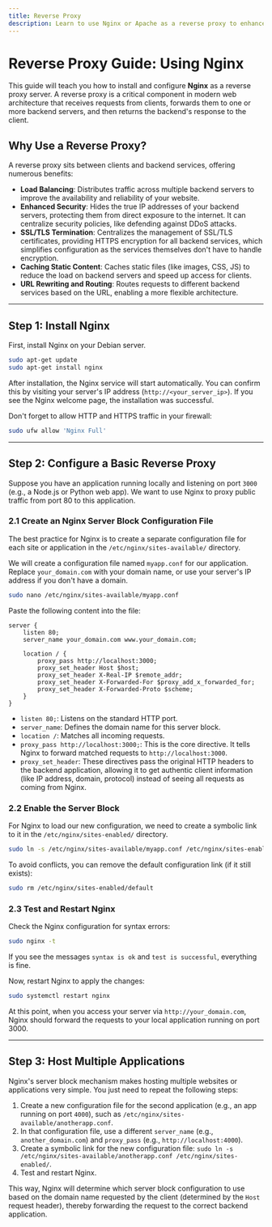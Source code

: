 ```yaml
---
title: Reverse Proxy
description: Learn to use Nginx or Apache as a reverse proxy to enhance the security, scalability, and load balancing of your applications.
---
```


# Reverse Proxy Guide: Using Nginx

This guide will teach you how to install and configure **Nginx** as a reverse proxy server. A reverse proxy is a critical component in modern web architecture that receives requests from clients, forwards them to one or more backend servers, and then returns the backend's response to the client.

## Why Use a Reverse Proxy?

A reverse proxy sits between clients and backend services, offering numerous benefits:
- **Load Balancing**: Distributes traffic across multiple backend servers to improve the availability and reliability of your website.
- **Enhanced Security**: Hides the true IP addresses of your backend servers, protecting them from direct exposure to the internet. It can centralize security policies, like defending against DDoS attacks.
- **SSL/TLS Termination**: Centralizes the management of SSL/TLS certificates, providing HTTPS encryption for all backend services, which simplifies configuration as the services themselves don't have to handle encryption.
- **Caching Static Content**: Caches static files (like images, CSS, JS) to reduce the load on backend servers and speed up access for clients.
- **URL Rewriting and Routing**: Routes requests to different backend services based on the URL, enabling a more flexible architecture.

---

## Step 1: Install Nginx

First, install Nginx on your Debian server.

```bash
sudo apt-get update
sudo apt-get install nginx
```
After installation, the Nginx service will start automatically. You can confirm this by visiting your server's IP address (`http://<your_server_ip>`). If you see the Nginx welcome page, the installation was successful.

Don't forget to allow HTTP and HTTPS traffic in your firewall:
```bash
sudo ufw allow 'Nginx Full'
```

---

## Step 2: Configure a Basic Reverse Proxy

Suppose you have an application running locally and listening on port `3000` (e.g., a Node.js or Python web app). We want to use Nginx to proxy public traffic from port 80 to this application.

### 2.1 Create an Nginx Server Block Configuration File

The best practice for Nginx is to create a separate configuration file for each site or application in the `/etc/nginx/sites-available/` directory.

We will create a configuration file named `myapp.conf` for our application. Replace `your_domain.com` with your domain name, or use your server's IP address if you don't have a domain.

```bash
sudo nano /etc/nginx/sites-available/myapp.conf
```
Paste the following content into the file:
```nginx
server {
    listen 80;
    server_name your_domain.com www.your_domain.com;

    location / {
        proxy_pass http://localhost:3000;
        proxy_set_header Host $host;
        proxy_set_header X-Real-IP $remote_addr;
        proxy_set_header X-Forwarded-For $proxy_add_x_forwarded_for;
        proxy_set_header X-Forwarded-Proto $scheme;
    }
}
```

- `listen 80;`: Listens on the standard HTTP port.
- `server_name`: Defines the domain name for this server block.
- `location /`: Matches all incoming requests.
- `proxy_pass http://localhost:3000;`: This is the core directive. It tells Nginx to forward matched requests to `http://localhost:3000`.
- `proxy_set_header`: These directives pass the original HTTP headers to the backend application, allowing it to get authentic client information (like IP address, domain, protocol) instead of seeing all requests as coming from Nginx.

### 2.2 Enable the Server Block

For Nginx to load our new configuration, we need to create a symbolic link to it in the `/etc/nginx/sites-enabled/` directory.

```bash
sudo ln -s /etc/nginx/sites-available/myapp.conf /etc/nginx/sites-enabled/
```
To avoid conflicts, you can remove the default configuration link (if it still exists):
```bash
sudo rm /etc/nginx/sites-enabled/default
```

### 2.3 Test and Restart Nginx

Check the Nginx configuration for syntax errors:
```bash
sudo nginx -t
```
If you see the messages `syntax is ok` and `test is successful`, everything is fine.

Now, restart Nginx to apply the changes:
```bash
sudo systemctl restart nginx
```
At this point, when you access your server via `http://your_domain.com`, Nginx should forward the requests to your local application running on port 3000.

---

## Step 3: Host Multiple Applications

Nginx's server block mechanism makes hosting multiple websites or applications very simple. You just need to repeat the following steps:
1.  Create a new configuration file for the second application (e.g., an app running on port `4000`), such as `/etc/nginx/sites-available/anotherapp.conf`.
2.  In that configuration file, use a different `server_name` (e.g., `another_domain.com`) and `proxy_pass` (e.g., `http://localhost:4000`).
3.  Create a symbolic link for the new configuration file: `sudo ln -s /etc/nginx/sites-available/anotherapp.conf /etc/nginx/sites-enabled/`.
4.  Test and restart Nginx.

This way, Nginx will determine which server block configuration to use based on the domain name requested by the client (determined by the `Host` request header), thereby forwarding the request to the correct backend application. 